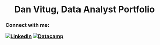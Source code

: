 <h1 align="center">Dan Vitug, Data Analyst Portfolio</h1>
<div id="header" align="center">



<h3 align="left">Connect with me:

[![LinkedIn](https://img.shields.io/badge/LinkedIn-%230077B5.svg?logo=linkedin&logoColor=white)](https://linkedin.com/in/DanielVitug) 
[![Datacamp](https://img.shields.io/badge/Datacamp-05192D?style=for-the-badge&logo=datacamp&logoColor=03E860)](https://www.datacamp.com/portfolio/DanielVitug)
